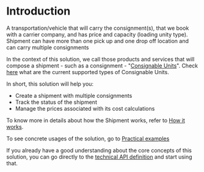 # Introduction

A transportation/vehicle that will carry the consignment(s), that we book with a carrier company, and has price and capacity (loading unity type). Shipment can have more than one pick up and one drop off location and can carry multiple consignments

In the context of this solution, we call those products and services that will compose a shipment - such as a consignment - "[Consignable Units](#consignable-units)". Check [here](#currently-supported-types-of-consignable-units) what are the current supported types of Consignable Units.

In short, this solution will help you:

- Create a shipment with multiple consignments
- Track the status of the shipment
- Manage the prices associated with its cost calculations

To know more in details about how the Shipment works, refer to [How it works](#how-it-works).

To see concrete usages of the solution, go to [Practical examples](#sample-use-cases)

If you already have a good understanding about the core concepts of this solution, you can go directly to the [technical API definition](#api-definition) and start using that.
